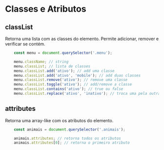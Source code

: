 # Classes e Atributos

## classList

Retorna uma lista com as classes do elemento. Permite adicionar,
remover e verificar se contém.

```js
    const menu = document.querySelector('.menu');

    menu.className; // string
    menu.classList; // lista de classes
    menu.classList.add('ativo'); // add uma classe
    menu.classList.add('ativo', 'mobile'); // add duas classes
    menu.classList.remove('ativo'); // remove uma classe
    menu.classList.toggle('ativo'); // add/remove a classe
    menu.classList.contains('ativo'); // true ou false
    menu.classList.replace('ativo', 'inativo'); // troca uma pela outra
```

## attributes

Retorna uma array-like com os atributos do elemento.

```js
    const animais = document.querySelector('.animais');

    animais.attributes; // retorna todos os atributos
    animais.attributes[0]; // retorna o primeiro atributo
```